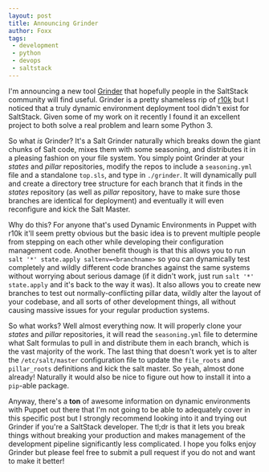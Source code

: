 ```yaml
---
layout: post
title: Announcing Grinder
author: Foxx
tags:
 - development
 - python
 - devops
 - saltstack
---
```

I'm announcing a new tool [Grinder](https://github.com/frozenfoxx/grinder) that hopefully people in the SaltStack community will find useful.  Grinder is a pretty shameless rip of [r10k](https://github.com/puppetlabs/r10k) but I noticed that a truly dynamic environment deployment tool didn't exist for SaltStack.  Given some of my work on it recently I found it an excellent project to both solve a real problem and learn some Python 3.

So what *is* Grinder?  It's a Salt Grinder naturally which breaks down the giant chunks of Salt code, mixes them with some seasoning, and distributes it in a pleasing fashion on your file system.  You simply point Grinder at your *states* and *pillar* repositories, modify the repos to include a `seasoning.yml` file and a standalone `top.sls`, and type in `./grinder`.  It will dynamically pull and create a directory tree structure for each branch that it finds in the *states* repository (as well as *pillar* repository, have to make sure those branches are identical for deployment) and eventually it will even reconfigure and kick the Salt Master.

Why do this?  For anyone that's used Dynamic Environments in Puppet with r10k it'll seem pretty obvious but the basic idea is to prevent multiple people from stepping on each other while developing their configuration management code.  Another benefit though is that this allows you to run `salt '*' state.apply saltenv=<branchname>` so you can dynamically test completely and wildly different code branches against the same systems without worrying about serious damage (if it didn't work, just run `salt '*' state.apply` and it's back to the way it was).  It also allows you to create new branches to test out normally-conflicting pillar data, wildly alter the layout of your codebase, and all sorts of other development things, all without causing massive issues for your regular production systems.

So what works?  Well almost everything now.  It will properly clone your *states* and *pillar* repositories, it will read the `seasoning.yml` file to determine what Salt formulas to pull in and distribute them in each branch, which is the vast majority of the work.  The last thing that doesn't work yet is to alter the `/etc/salt/master` configuration file to update the `file_roots` and `pillar_roots` definitions and kick the salt master.  So yeah, almost done already!  Naturally it would also be nice to figure out how to install it into a `pip`-able package.

Anyway, there's a __ton__ of awesome information on dynamic environments with Puppet out there that I'm not going to be able to adequately cover in this specific post but I strongly recommend looking into it and trying out Grinder if you're a SaltStack developer.  The tl;dr is that it lets you break things without breaking your production and makes management of the development pipeline significantly less complicated.  I hope you folks enjoy Grinder but please feel free to submit a pull request if you do not and want to make it better!
